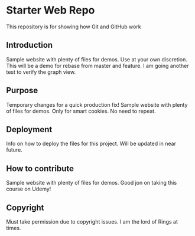 # Starter Web Repo

This repository is for showing how Git and GitHub work

## Introduction

Sample website with plenty of files for demos. Use at your own discretion. This will be a demo for rebase from master and feature. I am going another test to verify the graph view.

## Purpose
Temporary changes for a quick production fix!
Sample website with plenty of files for demos. Only for smart cookies. No need to repeat.

## Deployment
Info on how to deploy the files for this project. Will be updated in near future.

## How to contribute
Sample website with plenty of files for demos. Good jon on taking this course on Udemy!

## Copyright
Must take permission due to copyright issues. I am the lord of Rings at times.


